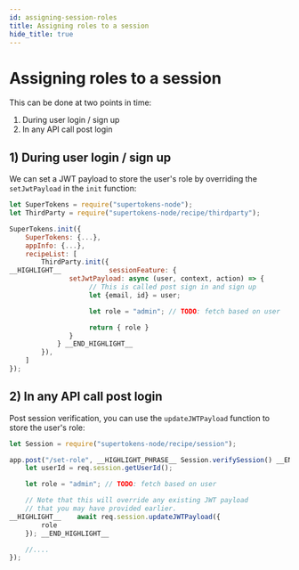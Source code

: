 ```yaml
---
id: assigning-session-roles
title: Assigning roles to a session 
hide_title: true
---
```


# Assigning roles to a session

This can be done at two points in time:
1) During user login / sign up
2) In any API call post login

## 1) During user login / sign up

We can set a JWT payload to store the user's role by overriding the `setJwtPayload` in the `init` function:

<!--DOCUSAURUS_CODE_TABS-->
<!--NodeJS-->
```js
let SuperTokens = require("supertokens-node");
let ThirdParty = require("supertokens-node/recipe/thirdparty");

SuperTokens.init({
    SuperTokens: {...},
    appInfo: {...},
    recipeList: [
        ThirdParty.init({
__HIGHLIGHT__            sessionFeature: {
               setJwtPayload: async (user, context, action) => {
                    // This is called post sign in and sign up
                    let {email, id} = user;

                    let role = "admin"; // TODO: fetch based on user

                    return { role }
               }
            } __END_HIGHLIGHT__
        }),
    ]
});
```
<!--END_DOCUSAURUS_CODE_TABS-->

## 2) In any API call post login

Post session verification, you can use the `updateJWTPayload` function to store the user's role:

<!--DOCUSAURUS_CODE_TABS-->
<!--NodeJS-->
```js
let Session = require("supertokens-node/recipe/session");

app.post("/set-role", __HIGHLIGHT_PHRASE__ Session.verifySession() __END_HIGHLIGHT_PHRASE__, (req, res) => {
    let userId = req.session.getUserId();

    let role = "admin"; // TODO: fetch based on user

    // Note that this will override any existing JWT payload
    // that you may have provided earlier.
__HIGHLIGHT__    await req.session.updateJWTPayload({
        role
    }); __END_HIGHLIGHT__

    //....
});
```
<!--END_DOCUSAURUS_CODE_TABS-->